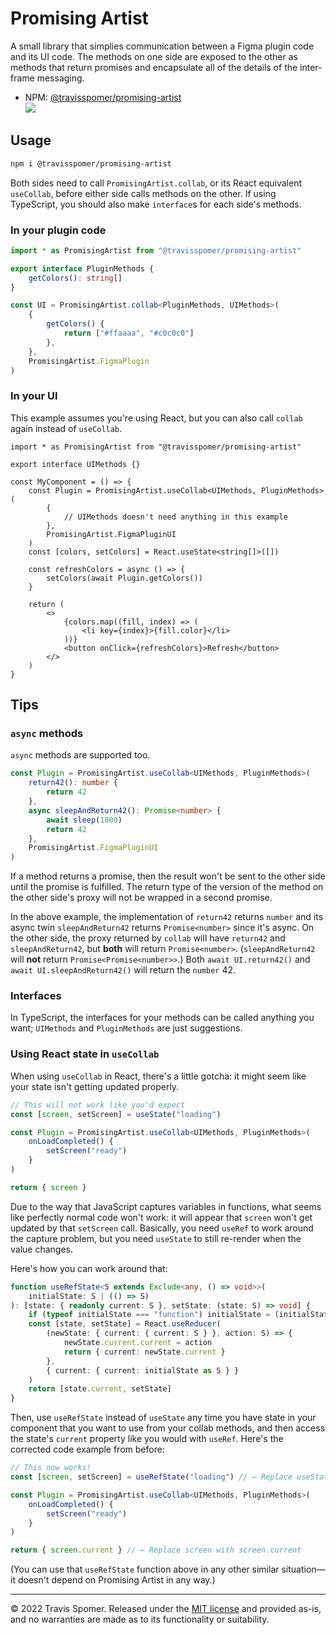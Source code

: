 # Promising Artist

A small library that simplies communication between a Figma plugin code and its UI code. The methods on one side are exposed to the other as methods that return promises and encapsulate all of the details of the inter-frame messaging.

* NPM: [@travisspomer/promising-artist](https://www.npmjs.com/package/@travisspomer/promising-artist) <br />[![](https://badgen.net/bundlephobia/minzip/@travisspomer/promising-artist@latest)](https://bundlephobia.com/package/@travisspomer/promising-artist@latest)

## Usage

```sh
npm i @travisspomer/promising-artist
```

Both sides need to call `PromisingArtist.collab`, or its React equivalent `useCollab`, before either side calls methods on the other. If using TypeScript, you should also make `interface`s for each side's methods.

### In your plugin code

```ts
import * as PromisingArtist from "@travisspomer/promising-artist"

export interface PluginMethods {
	getColors(): string[]
}

const UI = PromisingArtist.collab<PluginMethods, UIMethods>(
	{
		getColors() {
			return ["#ffaaaa", "#c0c0c0"]
		},
	},
	PromisingArtist.FigmaPlugin
)
```

### In your UI

This example assumes you're using React, but you can also call `collab` again instead of `useCollab`.

```tsx
import * as PromisingArtist from "@travisspomer/promising-artist"

export interface UIMethods {}

const MyComponent = () => {
	const Plugin = PromisingArtist.useCollab<UIMethods, PluginMethods>(
		{
			// UIMethods doesn't need anything in this example
		},
		PromisingArtist.FigmaPluginUI
	)
	const [colors, setColors] = React.useState<string[]>([])

	const refreshColors = async () => {
		setColors(await Plugin.getColors())
	}

	return (
		<>
			{colors.map((fill, index) => (
				<li key={index}>{fill.color}</li>
			))}
			<button onClick={refreshColors}>Refresh</button>
		</>
	)
}
```

## Tips

### `async` methods

`async` methods are supported too.

```ts
const Plugin = PromisingArtist.useCollab<UIMethods, PluginMethods>(
	return42(): number {
		return 42
	},
	async sleepAndReturn42(): Promise<number> {
		await sleep(1000)
		return 42
	},
	PromisingArtist.FigmaPluginUI
)
```

If a method returns a promise, then the result won't be sent to the other side until the promise is fulfilled. The return type of the version of the method on the other side's proxy will not be wrapped in a second promise.

In the above example, the implementation of `return42` returns `number` and its async twin `sleepAndReturn42` returns `Promise<number>` since it's async. On the other side, the proxy returned by `collab` will have `return42` and `sleepAndReturn42`, but **both** will return `Promise<number>`. (`sleepAndReturn42` will **not** return `Promise<Promise<number>>`.) Both `await UI.return42()` and `await UI.sleepAndReturn42()` will return the `number` 42.

### Interfaces

In TypeScript, the interfaces for your methods can be called anything you want; `UIMethods` and `PluginMethods` are just suggestions.

### Using React state in `useCollab`

When using `useCollab` in React, there's a little gotcha: it might seem like your state isn't getting updated properly.

```ts
// This will not work like you'd expect
const [screen, setScreen] = useState("loading")

const Plugin = PromisingArtist.useCollab<UIMethods, PluginMethods>(
	onLoadCompleted() {
		setScreen("ready")
	}
)

return { screen }
```

Due to the way that JavaScript captures variables in functions, what seems like perfectly normal code won't work: it will appear that `screen` won't get updated by that `setScreen` call. Basically, you need `useRef` to work around the capture problem, but you need `useState` to still re-render when the value changes.

Here's how you can work around that:

```ts
function useRefState<S extends Exclude<any, () => void>>(
	initialState: S | (() => S)
): [state: { readonly current: S }, setState: (state: S) => void] {
	if (typeof initialState === "function") initialState = (initialState as any)()
	const [state, setState] = React.useReducer(
		(newState: { current: { current: S } }, action: S) => {
			newState.current.current = action
			return { current: newState.current }
		},
		{ current: { current: initialState as S } }
	)
	return [state.current, setState]
}
```

Then, use `useRefState` instead of `useState` any time you have state in your component that you want to use from your collab methods, and then access the state's `current` property like you would with `useRef`. Here's the corrected code example from before:

```ts
// This now works!
const [screen, setScreen] = useRefState("loading") // ← Replace useState with useRefState

const Plugin = PromisingArtist.useCollab<UIMethods, PluginMethods>(
	onLoadCompleted() {
		setScreen("ready")
	}
)

return { screen.current } // ← Replace screen with screen.current
```

(You can use that `useRefState` function above in any other similar situation—it doesn't depend on Promising Artist in any way.)

---

© 2022 Travis Spomer. Released under the [MIT license](license.txt) and provided as-is, and no warranties are made as to its functionality or suitability.

